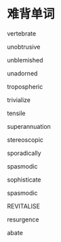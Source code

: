 # 难背单词

vertebrate

unobtrusive

unblemished

unadorned

tropospheric

trivialize

tensile

superannuation

stereoscopic

sporadically

spasmodic

sophisticate

spasmodic

REVITALISE

resurgence

abate

